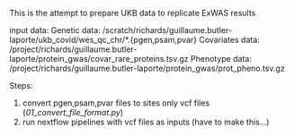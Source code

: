 This is the attempt to prepare UKB data to replicate ExWAS results

input data:
  Genetic data: /scratch/richards/guillaume.butler-laporte/ukb_covid/wes_qc_chr/*.{pgen,psam,pvar}
  Covariates data: /project/richards/guillaume.butler-laporte/protein_gwas/covar_rare_proteins.tsv.gz
  Phenotype data: /project/richards/guillaume.butler-laporte/protein_gwas/prot_pheno.tsv.gz

Steps:
  1. convert pgen,psam,pvar files to sites only vcf files (*01_convert_file_format.py*)
  2. run nextflow pipelines with vcf files as inputs (have to make this...)
